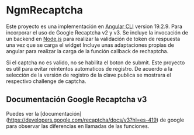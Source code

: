 # NgmRecaptcha

Este proyecto es una implementación en [Angular CLI](https://github.com/angular/angular-cli) version 19.2.9. Para incorporar el uso de Google Recaptcha v2 y v3. Se incluye la invocación de un backend en [Node.js](https://github.com/jorge-alvarado-revata/ex-captcha-validate) para realizar la validación de token de respuesta una vez que se carga el widget
Incluye unas adaptaciones propias de angular para realizar la carga de la función callback de rechaptcha.

Si el captcha no es valido, no se habilita el boton de submit. Este proyecto es util para evitar reintentos automaticos de registro. De acuerdo a la selección de la versión de registro de la clave publica se mostrara el respectivo challenge de captcha.


Documentación Google Recaptcha v3
-----------------------------------
Puedes ver la [documentación] (https://developers.google.com/recaptcha/docs/v3?hl=es-419) de google para observar las diferencias en llamadas de las funciones.
